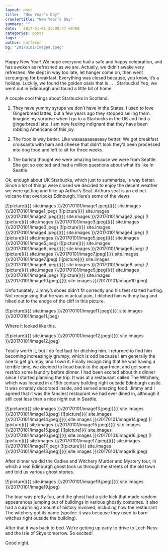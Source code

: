 ```yaml
---
layout: post
title:  "New Year’s Day"
crawlertitle: "New Year’s Day"
summary: ""
date:   2017-01-01 23:09:47 +0700
categories: posts
tags: ''
author: huffaker
bg: "20170101/image9.jpeg"
---
```


Happy New Year! We hope everyone had a safe and happy celebration, and has awoken as refreshed as we are.
Actually, we didn’t awake very refreshed. We slept in way too late, let hanger come on, then went scrounging for breakfast. Everything was closed because, you know, it’s a holiday. Luckily, we found the golden oasis that is . . . Starbucks! Yep, we went out in Edinburgh and found a little bit of home.

A couple cool things about Starbucks in Scotland:

1.	They have yummy syrups we don’t have in the States. I used to love Gingerbread lattes, but a few years ago they stopped selling them. Imagine my surprise when I go to a Starbucks in the UK and find a gingerbread latte. I am now feeling indignant that they have been robbing Americans of this joy.

2.	The food is way better. Like waaaaaaaaaaaay better. We got breakfast croissants with ham and cheese that didn’t look they’d been processed into dog food and left to sit for three weeks.

3.	The barista thought we were amazing because we were from Seattle. She got so excited and had a million questions about what it’s like in Seattle. 

Ok, enough about UK Starbucks, which just to summarize, is way better.
Since a lot of things were closed we decided to enjoy the decent weather we were getting and hike up Arthur’s Seat. Arthurs seat is an extinct volcano that overlooks Edinburgh. Here’s some of the views

[![picture]({{ site.images }}/20170101/image1.jpeg)]({{ site.images }}/20170101/image1.jpeg)
[![picture]({{ site.images }}/20170101/image2.jpeg)]({{ site.images }}/20170101/image2.jpeg)
[![picture]({{ site.images }}/20170101/image3.jpeg)]({{ site.images }}/20170101/image3.jpeg)
[![picture]({{ site.images }}/20170101/image4.jpeg)]({{ site.images }}/20170101/image4.jpeg)
[![picture]({{ site.images }}/20170101/image5.jpeg)]({{ site.images }}/20170101/image5.jpeg)
[![picture]({{ site.images }}/20170101/image6.jpeg)]({{ site.images }}/20170101/image6.jpeg)
[![picture]({{ site.images }}/20170101/image7.jpeg)]({{ site.images }}/20170101/image7.jpeg)
[![picture]({{ site.images }}/20170101/image8.jpeg)]({{ site.images }}/20170101/image8.jpeg)
[![picture]({{ site.images }}/20170101/image9.jpeg)]({{ site.images }}/20170101/image9.jpeg)
[![picture]({{ site.images }}/20170101/image10.jpeg)]({{ site.images }}/20170101/image10.jpeg)

Unfortunately, Jimmy’s shoes didn’t fit correctly and his feet started hurting. Not recognizing that he was in actual pain, I ditched him with my bag and hiked out to the endge of the cliff in this picture.

[![picture]({{ site.images }}/20170101/image11.jpeg)]({{ site.images }}/20170101/image11.jpeg)

Where it looked like this.

[![picture]({{ site.images }}/20170101/image12.jpeg)]({{ site.images }}/20170101/image12.jpeg)

Totally worth it, but I do feel bad for ditching him. I returned to find him becoming increasingly grumpy, which is odd because I am generally the one to get grumpy, and I own it. Finally recognizing that he was having a terrible time, we decided to head back to the apartment and get some rest/do some laundry before dinner.
I had been excited about this dinner since I started planning the trip. It was at a restaurant called The Witchery, which was located in a 16th century building right outside Edinburgh castle. It was ornately decorated inside, and served amazing food. Jimmy and I agreed that it was the fanciest restaurant we had ever dined in, although it still cost less than a nice night out in Seattle.

[![picture]({{ site.images }}/20170101/image13.jpeg)]({{ site.images }}/20170101/image13.jpeg)
[![picture]({{ site.images }}/20170101/image14.jpeg)]({{ site.images }}/20170101/image14.jpeg)
[![picture]({{ site.images }}/20170101/image15.jpeg)]({{ site.images }}/20170101/image15.jpeg)
[![picture]({{ site.images }}/20170101/image16.jpeg)]({{ site.images }}/20170101/image16.jpeg)
[![picture]({{ site.images }}/20170101/image17.jpeg)]({{ site.images }}/20170101/image17.jpeg)
[![picture]({{ site.images }}/20170101/image18.jpeg)]({{ site.images }}/20170101/image18.jpeg)

After dinner we did the Cadies and Witchery Murder and Mystery tour, in which a real Edinburgh ghost took us through the streets of the old town and told us various ghost stories.

[![picture]({{ site.images }}/20170101/image19.jpeg)]({{ site.images }}/20170101/image19.jpeg)

The tour was pretty fun, and the ghost had a side kick that made random appearances jumping out of buildings in various ghostly costumes. It also had a surprising amount of history involved, including how the restaurant The witchery got its name (spoiler: it was because they used to burn witches right outside the building).

After that it was back to bed. We’re getting up early to drive to Loch Ness and the Isle of Skye tomorrow. So excited!

Good night. 
